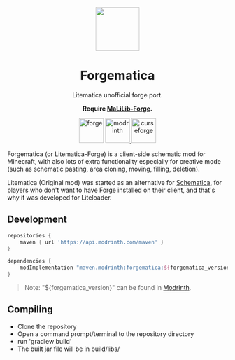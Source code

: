 <center><div align="center">

<img height="100" src="icon/400x400.png" width="100"/>

# Forgematica

Litematica unofficial forge port.

**Require [MaLiLib-Forge](https://github.com/ThinkingStudios/MaLiLib-Forge).**

<img alt="forge" height="56" src="https://cdn.jsdelivr.net/npm/@intergrav/devins-badges@3/assets/cozy/supported/forge_vector.svg">

<a href="https://modrinth.com/mod/forgematica">
<img alt="modrinth" height="56" src="https://cdn.jsdelivr.net/npm/@intergrav/devins-badges@3/assets/cozy/available/modrinth_vector.svg">
</a>
<a href="https://www.curseforge.com/minecraft/mc-mods/forgematica">
<img alt="curseforge" height="56" src="https://cdn.jsdelivr.net/npm/@intergrav/devins-badges@3/assets/cozy/available/curseforge_vector.svg">
</a>

</div></center>

Forgematica (or Litematica-Forge) is a client-side schematic mod for Minecraft, with also lots of extra functionality especially for creative mode (such as schematic pasting, area cloning, moving, filling, deletion).

Litematica (Original mod) was started as an alternative for [Schematica](https://www.curseforge.com/minecraft/mc-mods/schematica), for players who don't want to have Forge installed on their client, and that's why it was developed for Liteloader.

## Development

```gradle
repositories {
    maven { url 'https://api.modrinth.com/maven' }
}

dependencies {
    modImplementation "maven.modrinth:forgematica:${forgematica_version}"
}
```

> Note: "${forgematica_version}" can be found in [Modrinth](https://modrinth.com/mod/forgematica).

## Compiling
- Clone the repository
- Open a command prompt/terminal to the repository directory
- run 'gradlew build'
- The built jar file will be in build/libs/